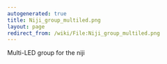 ```yaml
---
autogenerated: true
title: Niji_group_multiled.png
layout: page
redirect_from: /wiki/File:Niji_group_multiled.png
---
```


Multi-LED group for the niji
